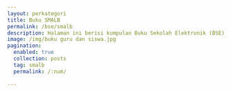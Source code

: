 ```yaml
---
layout: perkategori
title: Buku SMALB
permalink: /bse/smalb
description: Halaman ini berisi kumpulan Buku Sekolah Elektronik (BSE) Satuan Pendidikan Sekolah Menengah Atas (SMA) Luar Biasa terdiri dari buku guru dan siswa berkebutuhan khusus
image: /img/buku guru dan siswa.jpg
pagination: 
  enabled: true
  collection: posts
  tag: smalb
  permalink: /:num/
  
---
```


